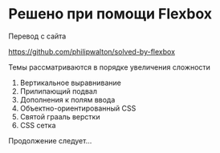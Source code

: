 # Решено при помощи Flexbox

Перевод с сайта

https://github.com/philipwalton/solved-by-flexbox

Темы рассматриваются в порядке увеличения сложности

1. Вертикальное выравнивание
2. Прилипающий подвал
3. Дополнения к полям ввода
4. Объектно-ориентированный CSS
5. Святой грааль верстки
6. CSS сетка


Продолжение следует...
